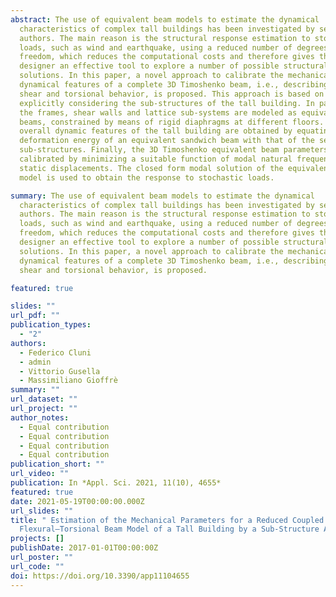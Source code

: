 ```yaml
---
abstract: The use of equivalent beam models to estimate the dynamical
  characteristics of complex tall buildings has been investigated by several
  authors. The main reason is the structural response estimation to stochastic
  loads, such as wind and earthquake, using a reduced number of degrees of
  freedom, which reduces the computational costs and therefore gives the
  designer an effective tool to explore a number of possible structural
  solutions. In this paper, a novel approach to calibrate the mechanical and
  dynamical features of a complete 3D Timoshenko beam, i.e., describing bending,
  shear and torsional behavior, is proposed. This approach is based on
  explicitly considering the sub-structures of the tall building. In particular,
  the frames, shear walls and lattice sub-systems are modeled as equivalent
  beams, constrained by means of rigid diaphragms at different floors. The
  overall dynamic features of the tall building are obtained by equating the
  deformation energy of an equivalent sandwich beam with that of the selected
  sub-structures. Finally, the 3D Timoshenko equivalent beam parameters are
  calibrated by minimizing a suitable function of modal natural frequencies and
  static displacements. The closed form modal solution of the equivalent beam
  model is used to obtain the response to stochastic loads.

summary: The use of equivalent beam models to estimate the dynamical
  characteristics of complex tall buildings has been investigated by several
  authors. The main reason is the structural response estimation to stochastic
  loads, such as wind and earthquake, using a reduced number of degrees of
  freedom, which reduces the computational costs and therefore gives the
  designer an effective tool to explore a number of possible structural
  solutions. In this paper, a novel approach to calibrate the mechanical and
  dynamical features of a complete 3D Timoshenko beam, i.e., describing bending,
  shear and torsional behavior, is proposed.

featured: true

slides: ""
url_pdf: ""
publication_types:
  - "2"
authors:
  - Federico Cluni
  - admin
  - Vittorio Gusella
  - Massimiliano Gioffrè
summary: ""
url_dataset: ""
url_project: ""
author_notes:
  - Equal contribution
  - Equal contribution
  - Equal contribution
  - Equal contribution
publication_short: ""
url_video: ""
publication: In *Appl. Sci. 2021, 11(10), 4655*
featured: true
date: 2021-05-19T00:00:00.000Z
url_slides: ""
title: " Estimation of the Mechanical Parameters for a Reduced Coupled
  Flexural–Torsional Beam Model of a Tall Building by a Sub-Structure Approach"
projects: []
publishDate: 2017-01-01T00:00:00Z
url_poster: ""
url_code: ""
doi: https://doi.org/10.3390/app11104655
---
```

